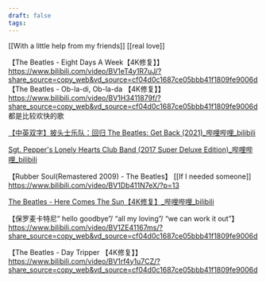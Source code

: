 ```yaml
---
draft: false
tags:
---
```




[[With a little help from my friends]]
[[real love]]





【The Beatles - Eight Days A Week【4K修复】】 https://www.bilibili.com/video/BV1eT4y1R7uJ/?share_source=copy_web&vd_source=cf04d0c1687ce05bbb41f1809fe9006d
【The Beatles - Ob-la-di, Ob-la-da 【4K修复】】 https://www.bilibili.com/video/BV1H3411879f/?share_source=copy_web&vd_source=cf04d0c1687ce05bbb41f1809fe9006d
都是比较欢快的歌



[【中英双字】披头士乐队：回归 The Beatles: Get Back (2021)\_哔哩哔哩\_bilibili](https://www.bilibili.com/video/BV14g41147VJ)


[Sgt. Pepper's Lonely Hearts Club Band (2017 Super Deluxe Edition)\_哔哩哔哩\_bilibili](https://www.bilibili.com/video/BV1iV4y1s7pF)

【Rubber Soul(Remastered 2009) - The Beatles】
[[If I needed someone]]  https://www.bilibili.com/video/BV1Db411N7eX/?p=13 








[The Beatles - Here Comes The Sun【4K修复】\_哔哩哔哩\_bilibili](https://www.bilibili.com/video/BV1vT4y1Z7R8/)


【保罗麦卡特尼“ hello goodbye”/  “all my loving”/  “we can work it out”】 https://www.bilibili.com/video/BV1ZE41167ms/?share_source=copy_web&vd_source=cf04d0c1687ce05bbb41f1809fe9006d

【The Beatles -  Day Tripper 【4K修复】】 https://www.bilibili.com/video/BV1rf4y1u7CZ/?share_source=copy_web&vd_source=cf04d0c1687ce05bbb41f1809fe9006d